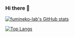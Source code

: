### Hi there 👋

[![fumineko-lab's GitHub stats](https://github-readme-stats.vercel.app/api?username=fumineko-lab&theme=vue-dark&show_icons=true)](https://github.com/fumineko-lab/github-readme-stats)

[![Top Langs](https://github-readme-stats.vercel.app/api/top-langs/?username=fumineko-lab&theme=vue-dark&show_icons=true&layout=compact)](https://github.com/fumineko-lab/github-readme-stats)

<!--
**fumineko-lab/fumineko-lab** is a ✨ _special_ ✨ repository because its `README.md` (this file) appears on your GitHub profile.

Here are some ideas to get you started:

- 🔭 I’m currently working on ...
- 🌱 I’m currently learning ...
- 👯 I’m looking to collaborate on ...
- 🤔 I’m looking for help with ...
- 💬 Ask me about ...
- 📫 How to reach me: ...
- 😄 Pronouns: ...
- ⚡ Fun fact: ...
-->
